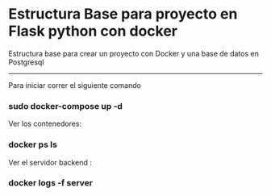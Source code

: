# Estructura Base para proyecto en Flask python con docker

Estructura base para crear un proyecto con Docker y una base de datos en Postgresql
<hr/>

Para iniciar correr el siguiente comando
### sudo docker-compose up -d

Ver los contenedores:
### docker ps ls

Ver el servidor backend :
### docker logs -f server